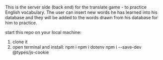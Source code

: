 This is the server side (back end) for the translate game - to practice English vocabulary. 
The user can insert new words he has learned into his database and they will be added to the words drawn from his database for him to practice.


start this repo on your local machine:
1) clone it
2) open terminal and install:
    npm i
    npm i dotenv
    npm i --save-dev @types/js-cookie

